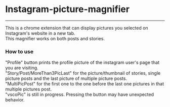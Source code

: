 # Instagram-picture-magnifier
_____________________________
This is a chrome extension that can display pictures you selected on Instagram's website in a new tab. <br />
This magnifier works on both posts and stories.<br />

### How to use
"Profile" button prints the profile picture of the instagram user's page that you are visiting. <br />
"Story/Post/MoreThan3PicLast" for the picture/thumbnail of stories, single picture posts and the last picture of multiple picture posts. <br />
"MultiPicPost" for the first one to the one before the last one pictures in that multiple pictures post.<br />
"vscoPic" is still in progress. Pressing the button may have unexpected behavior.
